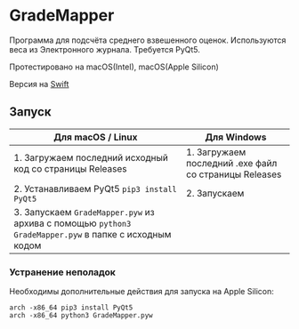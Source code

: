 # GradeMapper

Программа для подсчёта среднего взвешенного оценок. Используются веса из Электронного журнала. Требуется PyQt5.

Протестировано на macOS(Intel), macOS(Apple Silicon)

Версия на [Swift](https://github.com/ivabus/GradeMapper-swift)

## Запуск

| Для macOS / Linux | Для Windows |
|-|-|
|1. Загружаем последний исходный код со страницы Releases | 1. Загружаем последний .exe файл со страницы Releases |
|2. Устанавливаем PyQt5 `pip3 install PyQt5` | 2. Запускаем |
|3. Запускаем `GradeMapper.pyw` из архива с помощью `python3 GradeMapper.pyw` в папке с исходным кодом ||

### Устранение неполадок

Необходимы дополнительные действия для запуска на Apple Silicon:

    arch -x86_64 pip3 install PyQt5
    arch -x86_64 python3 GradeMapper.pyw


